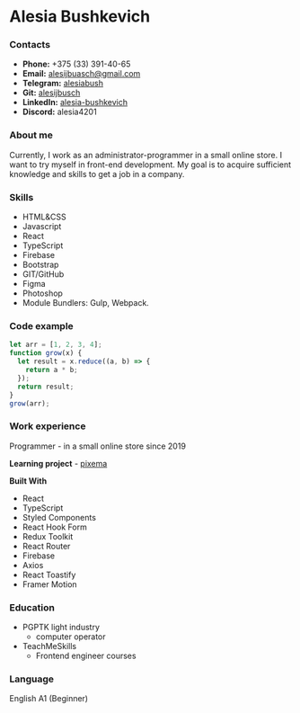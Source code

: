 # Alesia Bushkevich

### Contacts

- **Phone:** +375 (33) 391-40-65
- **Email:** alesijbuasch@gmail.com
- **Telegram:** [alesiabush](https://t.me/alesiabush)
- **Git:** [alesijbusch](https://github.com/alesijbusch)
- **LinkedIn:** [alesia-bushkevich](https://www.linkedin.com/in/alesia-bushkevich-82676a266/)
- **Discord:** alesia4201

### About me

Currently, I work as an administrator-programmer in a small online store. I want to try myself in front-end development. My goal is to acquire sufficient knowledge and skills to get a job in a company.

### Skills

- HTML&CSS
- Javascript
- React
- TypeScript
- Firebase
- Bootstrap
- GIT/GitHub
- Figma
- Photoshop
- Module Bundlers: Gulp, Webpack.

### Code example

```javascript
let arr = [1, 2, 3, 4];
function grow(x) {
  let result = x.reduce((a, b) => {
    return a * b;
  });
  return result;
}
grow(arr);
```

### Work experience

Programmer - in a small online store since 2019

**Learning project** - [pixema](https://alesijbusch.github.io/pixema/)

**Built With**

- React
- TypeScript
- Styled Components
- React Hook Form
- Redux Toolkit
- React Router
- Firebase
- Axios
- React Toastify
- Framer Motion

### Education

- PGPTK light industry
  - computer operator
- TeachMeSkills
  - Frontend engineer courses

### Language

English A1 (Beginner)

